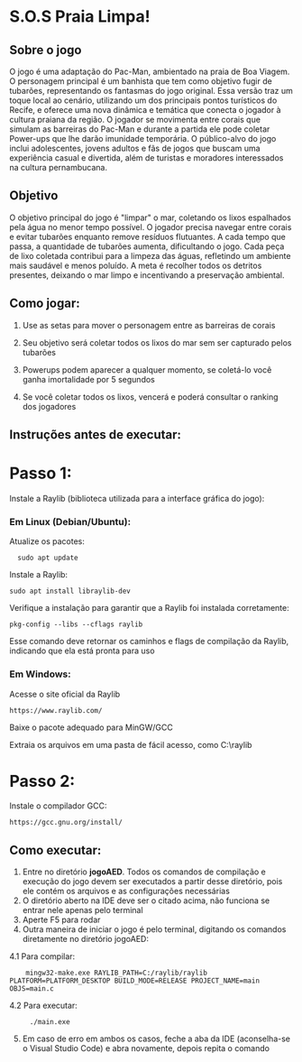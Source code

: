 # S.O.S Praia Limpa!

## Sobre o jogo 

O jogo é uma adaptação do Pac-Man, ambientado na praia de Boa Viagem. O personagem principal é um banhista que tem como objetivo fugir de tubarões, representando os fantasmas do jogo original.
Essa versão traz um toque local ao cenário, utilizando um dos principais pontos turísticos do Recife, e oferece uma nova dinâmica e temática que conecta o jogador à cultura praiana da região. 
O jogador se movimenta entre corais que simulam as barreiras do Pac-Man e durante a partida ele pode coletar Power-ups que lhe darão imunidade temporária. 
O público-alvo do jogo inclui adolescentes, jovens adultos e fãs de jogos que buscam uma experiência casual e divertida, além de turistas e moradores interessados na cultura pernambucana.


## Objetivo

O objetivo principal do jogo é "limpar" o mar, coletando os lixos espalhados pela água no menor tempo possível. O jogador precisa navegar entre corais e evitar tubarões enquanto remove resíduos flutuantes. A cada tempo que passa, a quantidade de tubarões aumenta, dificultando o jogo.
Cada peça de lixo coletada contribui para a limpeza das águas, refletindo um ambiente mais saudável e menos poluído.
A meta é recolher todos os detritos presentes, deixando o mar limpo e incentivando a preservação ambiental.

## Como jogar:

1. Use as setas para mover o personagem entre as barreiras de corais

2. Seu objetivo será coletar todos os lixos do mar sem ser capturado pelos tubarões

3. Powerups podem aparecer a qualquer momento, se coletá-lo você ganha imortalidade por 5 segundos

4. Se você coletar todos os lixos, vencerá e poderá consultar o ranking dos jogadores

## Instruções antes de executar:
# Passo 1:
Instale a Raylib (biblioteca utilizada para a interface gráfica do jogo):
&nbsp;

### Em Linux (Debian/Ubuntu):
Atualize os pacotes:

      sudo apt update

Instale a Raylib:

    sudo apt install libraylib-dev

Verifique a instalação para garantir que a Raylib foi instalada corretamente:

    pkg-config --libs --cflags raylib

Esse comando deve retornar os caminhos e flags de compilação da Raylib, indicando que ela está pronta para uso
&nbsp;
&nbsp;

### Em Windows:
Acesse o site oficial da Raylib

    https://www.raylib.com/

Baixe o pacote adequado para MinGW/GCC
&nbsp;

Extraia os arquivos em uma pasta de fácil acesso, como C:\raylib
&nbsp;

# Passo 2:
Instale o compilador GCC:

    https://gcc.gnu.org/install/

## Como executar:
1. Entre no diretório **jogoAED**. Todos os comandos de compilação e execução do jogo devem ser executados a partir desse diretório, pois ele contém os arquivos e as configurações necessárias
2. O diretório aberto na IDE deve ser o citado acima, não funciona se entrar nele apenas pelo terminal
3. Aperte F5 para rodar
4. Outra maneira de iniciar o jogo é pelo terminal, digitando os comandos diretamente no diretório jogoAED:
  &nbsp;

4.1 Para compilar: 

        mingw32-make.exe RAYLIB_PATH=C:/raylib/raylib PLATFORM=PLATFORM_DESKTOP BUILD_MODE=RELEASE PROJECT_NAME=main OBJS=main.c
  
4.2 Para executar:
  
         ./main.exe
 
5. Em caso de erro em ambos os casos, feche a aba da IDE (aconselha-se o Visual Studio Code) e abra novamente, depois repita o comando
   




